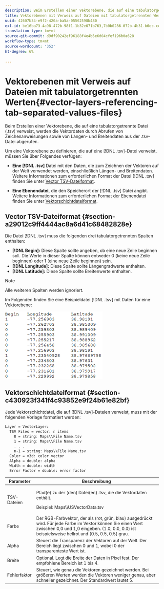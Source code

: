 ```yaml
---
description: Beim Erstellen einer Vektorebene, die auf eine tabulatorgetrennte Datei (.tsv) verweist, werden die Vektordaten durch Abrufen von Zeichenanweisungen sowie von Längen- und Breitendaten aus der .tsv-Datei abgerufen.
title: Vektorebenen mit Verweis auf Dateien mit tabulatorgetrennten Werten
uuid: 42607b34-e9f2-420a-ba5a-05562598b480
exl-id: be16ba73-4a98-472b-98f1-1b32e671b763,7b0b0286-072b-4b31-b6ec-ced322da5236
translation-type: tm+mt
source-git-commit: d9df90242ef96188f4e4b5e6d04cfef196b0a628
workflow-type: tm+mt
source-wordcount: '352'
ht-degree: 6%

---
```


# Vektorebenen mit Verweis auf Dateien mit tabulatorgetrennten Werten{#vector-layers-referencing-tab-separated-values-files}

Beim Erstellen einer Vektorebene, die auf eine tabulatorgetrennte Datei (.tsv) verweist, werden die Vektordaten durch Abrufen von Zeichenanweisungen sowie von Längen- und Breitendaten aus der .tsv-Datei abgerufen.

Um eine Vektorebene zu definieren, die auf eine [!DNL .tsv]-Datei verweist, müssen Sie über Folgendes verfügen:

* **Eine  [!DNL .tsv]** Datei mit den Daten, die zum Zeichnen der Vektoren auf der Welt verwendet werden, einschließlich Längen- und Breitendaten. Weitere Informationen zum erforderlichen Format der Datei [!DNL .tsv] finden Sie unter [Vector TSV-Dateiformat](../../../../home/c-geo-oview/c-wk-img-lyrs/c-wk-vctr-lyrs/c-tab-sep-val-files.md#section-a29012c9ff4444ac8a6d41c68482828e).

* **Eine Ebenendatei,** die den Speicherort der  [!DNL .tsv] Datei angibt. Weitere Informationen zum erforderlichen Format der Ebenendatei finden Sie unter [Vektorschichtdateiformat](../../../../home/c-geo-oview/c-wk-img-lyrs/c-wk-vctr-lyrs/c-tab-sep-val-files.md#section-c430923f341f4c93852e9f24b61e82bf).

## Vector TSV-Dateiformat {#section-a29012c9ff4444ac8a6d41c68482828e}

Die Datei [!DNL .tsv] muss die folgenden drei tabulatorgetrennten Spalten enthalten:

* **[!DNL Begin]:** Diese Spalte sollte angeben, ob eine neue Zeile beginnen soll. Die Werte in dieser Spalte können entweder 0 (keine neue Zeile beginnen) oder 1 (eine neue Zeile beginnen) sein.
* **[!DNL Longitude]:** Diese Spalte sollte Längengradwerte enthalten.
* **[!DNL Latitude]:** Diese Spalte sollte Breitenwerte enthalten.

>[!NOTE]
>
>Alle weiteren Spalten werden ignoriert.

Im Folgenden finden Sie eine Beispieldatei [!DNL .tsv] mit Daten für eine Vektorebene:

![](assets/tsv_vectorlayer.png)

## Vektorschichtdateiformat {#section-c430923f341f4c93852e9f24b61e82bf}

Jede Vektorschichtdatei, die auf [!DNL .tsv]-Dateien verweist, muss mit der folgenden Vorlage formatiert werden:

```
Layer = VectorLayer:
  TSV Files = vector: n items
    0 = string: Maps\\File Name.tsv
    1 = string: Maps\\File Name.tsv
    . . .
    n-1 = string: Maps\\File Name.tsv
  Color = v3d: color vector
  Alpha = double: alpha
  Width = double: width
  Error Factor = double: error factor
```

<table id="table_152F73536AB9403AB43854B81D6A9A15"> 
 <thead> 
  <tr> 
   <th colname="col1" class="entry"> Parameter </th> 
   <th colname="col2" class="entry"> Beschreibung </th> 
  </tr> 
 </thead>
 <tbody> 
  <tr> 
   <td colname="col1"> TSV-Dateien </td> 
   <td colname="col2"> <p>Pfad(e) zu der (den) Datei(en) <span class="filepath"> .tsv</span>, die die Vektordaten enthält. </p> <p>Beispiel: <span class="filepath"> Maps\\USVectorData.tsv</span> </p> </td> 
  </tr> 
  <tr> 
   <td colname="col1"> Farbe </td> 
   <td colname="col2"> Der RGB-Farbvektor, der als (rot, grün, blau) ausgedrückt wird. Für jede Farbe im Vektor können Sie einen Wert zwischen 0,0 und 1,0 eingeben. (1.0, 0.0, 0.0) ist beispielsweise hellrot und (0.5, 0.5, 0.5) grau. </td> 
  </tr> 
  <tr> 
   <td colname="col1"> Alpha </td> 
   <td colname="col2"> Steuert die Transparenz der Vektoren auf der Welt. Der Bereich liegt zwischen 0 und 1, wobei 0 der transparenteste Wert ist. </td> 
  </tr> 
  <tr> 
   <td colname="col1"> Breite </td> 
   <td colname="col2"> Optional. Legt die Breite der Daten in Pixel fest. Der empfohlene Bereich ist 1 bis 4. </td> 
  </tr> 
  <tr> 
   <td colname="col1"> Fehlerfaktor </td> 
   <td colname="col2"> Steuert, wie genau die Vektoren gezeichnet werden. Bei größeren Werten werden die Vektoren weniger genau, aber schneller gezeichnet. Der Standardwert lautet 5. </td> 
  </tr> 
 </tbody> 
</table>

